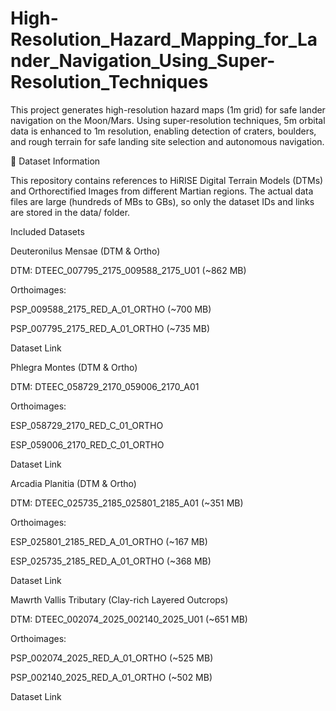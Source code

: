 # High-Resolution_Hazard_Mapping_for_Lander_Navigation_Using_Super-Resolution_Techniques
This project generates high-resolution hazard maps (1m grid) for safe lander navigation on the Moon/Mars. Using super-resolution techniques, 5m orbital data is enhanced to 1m resolution, enabling detection of craters, boulders, and rough terrain for safe landing site selection and autonomous navigation.



📂 Dataset Information

This repository contains references to HiRISE Digital Terrain Models (DTMs) and Orthorectified Images from different Martian regions.
The actual data files are large (hundreds of MBs to GBs), so only the dataset IDs and links are stored in the data/
 folder.

Included Datasets

Deuteronilus Mensae (DTM & Ortho)

DTM: DTEEC_007795_2175_009588_2175_U01 (~862 MB)

Orthoimages:

PSP_009588_2175_RED_A_01_ORTHO (~700 MB)

PSP_007795_2175_RED_A_01_ORTHO (~735 MB)

Dataset Link

Phlegra Montes (DTM & Ortho)

DTM: DTEEC_058729_2170_059006_2170_A01

Orthoimages:

ESP_058729_2170_RED_C_01_ORTHO

ESP_059006_2170_RED_C_01_ORTHO

Dataset Link

Arcadia Planitia (DTM & Ortho)

DTM: DTEEC_025735_2185_025801_2185_A01 (~351 MB)

Orthoimages:

ESP_025801_2185_RED_A_01_ORTHO (~167 MB)

ESP_025735_2185_RED_A_01_ORTHO (~368 MB)

Dataset Link

Mawrth Vallis Tributary (Clay-rich Layered Outcrops)

DTM: DTEEC_002074_2025_002140_2025_U01 (~651 MB)

Orthoimages:

PSP_002074_2025_RED_A_01_ORTHO (~525 MB)

PSP_002140_2025_RED_A_01_ORTHO (~502 MB)

Dataset Link